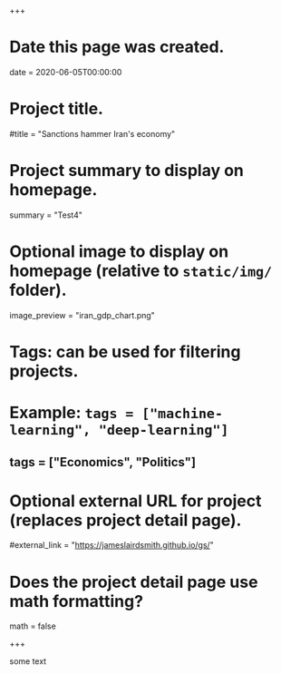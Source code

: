 +++
# Date this page was created.
date = 2020-06-05T00:00:00

# Project title.
#title = "Sanctions hammer Iran's economy"

# Project summary to display on homepage.
summary = "Test4"

# Optional image to display on homepage (relative to `static/img/` folder).
image_preview = "iran_gdp_chart.png"

# Tags: can be used for filtering projects.
# Example: `tags = ["machine-learning", "deep-learning"]`
## tags = ["Economics", "Politics"]

# Optional external URL for project (replaces project detail page).
#external_link = "https://jameslairdsmith.github.io/gs/"

# Does the project detail page use math formatting?
math = false

+++
<html>
<head>
<title>This is my title.</title>
</head>

<style>
#observablehq-9a3f926a {
  width: 80%;
  margin: auto;
  background: red;
}

</style>

<body>

<div id="observablehq-9a3f926a"></div>

<script type="module">

import {Runtime, Inspector} from "https://cdn.jsdelivr.net/npm/@observablehq/runtime@4/dist/runtime.js";

import define from "https://api.observablehq.com/@jameslairdsmith/charting-with-vega-lite.js?v=3";

const inspect = Inspector.into("#observablehq-9a3f926a");

(new Runtime).module(define, name => name === "res" ? inspect() : undefined);

</script>

<script type="text/Javascript">

function myFunction() {
  window.dispatchEvent(new Event('resize'));
}

window.setTimeout(myFunction, 1000);
</script>


</body>
</html>

some text
